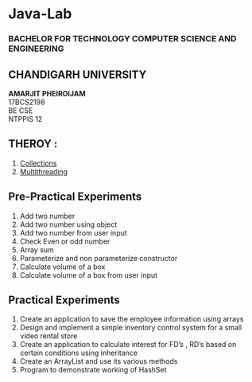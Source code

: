 # Java-Lab
### BACHELOR FOR TECHNOLOGY COMPUTER SCIENCE AND ENGINEERING
## CHANDIGARH UNIVERSITY

<b>AMARJIT PHEIROIJAM </b><br />
17BCS2198 <br/>
BE CSE <br />
NTPPIS 12 <br />

## THEROY :
1. [Collections]()
2. [Multithreading]()

## Pre-Practical Experiments
1. Add two number
2. Add two number using object
3. Add two number from user input
4. Check Even or odd number
5. Array sum
6. Parameterize and non parameterize constructor
7. Calculate volume of a box
8. Calculate volume of a box from user input

## Practical Experiments
1. Create an application to save the employee information using arrays
2. Design and implement a simple inventory control system for a small video rental store
3. Create an application to calculate interest for FD’s , RD’s based on certain conditions using inheritance
4. Create an ArrayList and use its various methods 
5. Program to demonstrate working of HashSet
